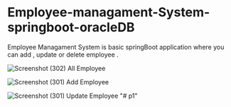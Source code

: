 # Employee-managament-System-springboot-oracleDB
Employee Managament System is basic springBoot application where you can add , update or delete employee .

![Screenshot (302)](https://user-images.githubusercontent.com/75206565/234590082-1136ca9f-0d44-46fb-b116-42b7db8e6ee1.png)
All Employee

![Screenshot (301)](https://user-images.githubusercontent.com/75206565/234590202-03e3fcf9-db55-48c6-8302-de09a80eb5d8.png)
Add Employee

![Screenshot (301)](https://user-images.githubusercontent.com/75206565/234590286-b68de733-3bbf-4c03-af81-7401def32a61.png)
Update Employee
"# p1" 

